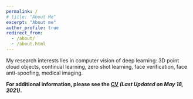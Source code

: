 ```yaml
---
permalink: /
# title: "About Me"
excerpt: "About me"
author_profile: true
redirect_from: 
  - /about/
  - /about.html
---
```




My research interests lies in computer vision of deep learning: 3D point cloud objects, continual learning, zero shot learning, face verification, face anti-spoofing, medical imaging. 

**For additional information, please see the [CV](https://drive.google.com/file/d/1WRgq5lgTOI4BY5xUazc2aChDsq9dVJ0G/view?usp=sharing) _(Last Updated on May 18, 2021)_.**
